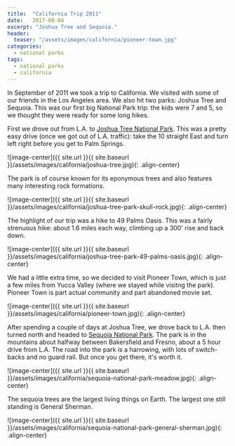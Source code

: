 ```yaml
---
title:  "California Trip 2011"
date:   2017-08-04
excerpt: "Joshua Tree and Sequoia."
header:
  teaser: "/assets/images/california/pioneer-town.jpg"
categories:
  - national parks  
tags:
  - national parks
  - california
---
```


In September of 2011 we took a trip to California. We visited with some of our friends in the Los Angeles area. We also hit two parks: Joshua Tree and Sequoia. This was our first big National Park trip: the kids were 7 and 5, so we thought they were ready for some long hikes.

First we drove out from L.A. to [Joshua Tree National Park](https://www.nps.gov/jotr/index.htm). This was a pretty easy drive (once we got out of L.A. traffic): take the 10 straight East and turn left right before you get to Palm Springs.

![image-center]({{ site.url }}{{ site.baseurl }}/assets/images/california/joshua-tree.jpg){: .align-center}

The park is of course known for its eponymous trees and also features many interesting rock formations.

![image-center]({{ site.url }}{{ site.baseurl }}/assets/images/california/joshua-tree-park-skull-rock.jpg){: .align-center}

The highlight of our trip was a hike to 49 Palms Oasis. This was a fairly strenuous hike: about 1.6 miles each way, climbing up a 300' rise and back down.

![image-center]({{ site.url }}{{ site.baseurl }}/assets/images/california/joshua-tree-park-49-palms-oasis.jpg){: .align-center}

We had a little extra time, so we decided to visit Pioneer Town, which is just a few miles from Yucca Valley (where we stayed while visitng the park). Pioneer Town is part actual community and part abandoned movie set.

![image-center]({{ site.url }}{{ site.baseurl }}/assets/images/california/pioneer-town.jpg){: .align-center}

After spending a couple of days at Joshua Tree, we drove back to L.A. then turned north and headed to [Sequoia National Park](https://www.nps.gov/seki/index.htm). The park is in the mountains about halfway between Bakersfield and Fresno, about a 5 hour drive from L.A. The road into the park is a harrowing, with lots of switch-backs and no guard rail. But once you get there, it's worth it.

![image-center]({{ site.url }}{{ site.baseurl }}/assets/images/california/sequoia-national-park-meadow.jpg){: .align-center}

The sequoia trees are the largest living things on Earth. The largest one still standing is General Sherman.

![image-center]({{ site.url }}{{ site.baseurl }}/assets/images/california/sequoia-national-park-general-sherman.jpg){: .align-center}

